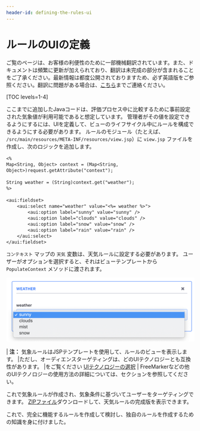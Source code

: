 ```yaml
---
header-id: defining-the-rules-ui
---
```


# ルールのUIの定義

<p class="alert alert-info"><span class="wysiwyg-color-blue120">ご覧のページは、お客様の利便性のために一部機械翻訳されています。また、ドキュメントは頻繁に更新が加えられており、翻訳は未完成の部分が含まれることをご了承ください。最新情報は都度公開されておりますため、必ず英語版をご参照ください。翻訳に問題がある場合は、<a href="mailto:support-content-jp@liferay.com">こちら</a>までご連絡ください。</span></p>

[TOC levels=1-4]

ここまでに追加したJavaコードは、評価プロセス中に比較するために事前設定された気象値が利用可能であると想定しています。 管理者がその値を設定できるようにするには、UIを定義して、ビューのライフサイクル中にルールを構成できるようにする必要があります。 ルールのモジュール（たとえば、 `/src/main/resources/META-INF/resources/view.jsp`）に `view.jsp` ファイルを作成し、次のロジックを追加します。

``` markup
<%
Map<String, Object> context = (Map<String, Object>)request.getAttribute("context");

String weather = (String)context.get("weather");
%>

<aui:fieldset>
    <aui:select name="weather" value="<%= weather %>">
        <aui:option label="sunny" value="sunny" />
        <aui:option label="clouds" value="clouds" />
        <aui:option label="snow" value="snow" />
        <aui:option label="rain" value="rain" />
    </aui:select>
</aui:fieldset>
```

`コンテキスト` マップの `天気` 変数は、天気ルールに設定する必要があります。 ユーザーがオプションを選択すると、それはビューテンプレートから `PopulateContext` メソッドに渡されます。

![図1：気象ルールは <code>select</code> ドロップダウンボックスを使用して、気象値を設定します。](../../../images-dxp/select-box-rule.png)

| **注：** 気象ルールはJSPテンプレートを使用して、ルールのビューを表示します。 |ただし、オーディエンスターゲティングは、どのUIテクノロジーとも互換性があります。 |をご覧ください [UIテクノロジーの選択](/develop/tutorial/-/knowledge_base/7-1/best-practices-for-audience-targeting#selecting-a-ui-technology) | FreeMarkerなどの他のUIテクノロジーの使用方法の詳細については、セクションを参照してください。

これで気象ルールが作成され、気象条件に基づいてユーザーをターゲティングできます。 [ZIPファイル](https://portal.liferay.dev/documents/113763090/114000653/weather-7-1.zip/c1865f26-c4df-f4fa-a012-459e23d3b3c8?t=1565967914487)ダウンロードして、天気ルールの完成版を表示できます。

これで、完全に機能するルールを作成して検討し、独自のルールを作成するための知識を身に付けました。
